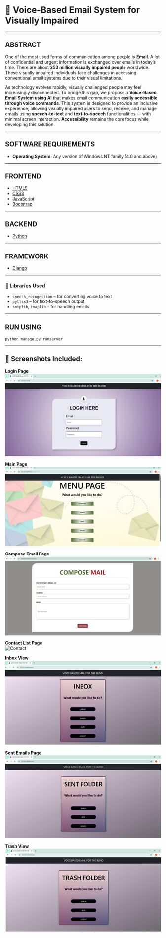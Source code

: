 # 📧 Voice-Based Email System for Visually Impaired

---

## **ABSTRACT**

One of the most used forms of communication among people is **Email**. A lot of confidential and urgent information is exchanged over emails in today’s time. There are about **253 million visually impaired people** worldwide. These visually impaired individuals face challenges in accessing conventional email systems due to their visual limitations.

As technology evolves rapidly, visually challenged people may feel increasingly disconnected. To bridge this gap, we propose a **Voice-Based Email System using AI** that makes email communication **easily accessible through voice commands**. This system is designed to provide an inclusive experience, allowing visually impaired users to send, receive, and manage emails using **speech-to-text** and **text-to-speech** functionalities — with minimal screen interaction. **Accessibility** remains the core focus while developing this solution.

---

## **SOFTWARE REQUIREMENTS**

* **Operating System:** Any version of Windows NT family (4.0 and above)

---

## **FRONTEND**

* [HTML5](https://developer.mozilla.org/en-US/docs/Web/Guide/HTML/HTML5)
* [CSS3](https://developer.mozilla.org/en-US/docs/Web/CSS)
* [JavaScript](https://developer.mozilla.org/en-US/docs/Web/JavaScript)
* [Bootstrap](https://getbootstrap.com/)

---

## **BACKEND**

* [Python](https://www.python.org/)
  
---

## **FRAMEWORK**

* [Django](https://www.djangoproject.com/)

---

### 🔹 Libraries Used
* `speech_recognition` – for converting voice to text  
* `pyttsx3` – for text-to-speech output  
* `smtplib`, `imaplib` – for handling emails

---
## **RUN USING**

```bash
python manage.py runserver

```

---

## 📂 Screenshots Included:

**Login Page**  
   ![Login](https://github.com/Sriveni-bonam/Voice_based_email/blob/8bf87c281fb7c78c30b5fd7cfe8d327b9742bb86/Result/login.png)
   
**Main Page**  
   ![Main Page](https://github.com/Sriveni-bonam/Voice_based_email/blob/8bf87c281fb7c78c30b5fd7cfe8d327b9742bb86/Result/Main%20page.png)

**Compose Email Page**  
   ![Compose](https://github.com/Sriveni-bonam/Voice_based_email/blob/8bf87c281fb7c78c30b5fd7cfe8d327b9742bb86/Result/compose.png)

**Contact List Page**  
   ![Contact](contact.png)

**Inbox View**  
   ![Inbox](https://github.com/Sriveni-bonam/Voice_based_email/blob/8bf87c281fb7c78c30b5fd7cfe8d327b9742bb86/Result/inbox.png)

**Sent Emails Page**  
   ![Sent](https://github.com/Sriveni-bonam/Voice_based_email/blob/8bf87c281fb7c78c30b5fd7cfe8d327b9742bb86/Result/sent.png)

**Trash View**  
   ![Trash](https://github.com/Sriveni-bonam/Voice_based_email/blob/8bf87c281fb7c78c30b5fd7cfe8d327b9742bb86/Result/trash.png)




